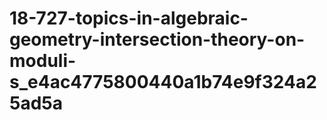 # 18-727-topics-in-algebraic-geometry-intersection-theory-on-moduli-s_e4ac4775800440a1b74e9f324a25ad5a